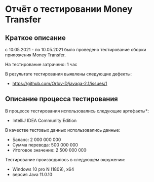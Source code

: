 # Отчёт о тестировании Money Transfer

## Краткое описание

с 10.05.2021 - по 10.05.2021 было проведено тестирование сборки приложения Money Transfer.

На тестирование затрачено: 1 час

В результате тестирования выявлены следующие дефекты:

* https://github.com/Orlov-D/javaqa-2.1/issues/1

## Описание процесса тестирования

В процессе тестирования использовались следующие артефакты*:

* IntelliJ IDEA Community Edition

В качестве тестовых данных использовались
данные:

* Баланс: 2 000 000 000
* Сумма перевода: 500 000 000
* Итоговое значение: 2 500 000 000

Тестирование производилось в следующем окружении:

* Windows 10 pro N (1809), x64
* версия Java 11.0.10